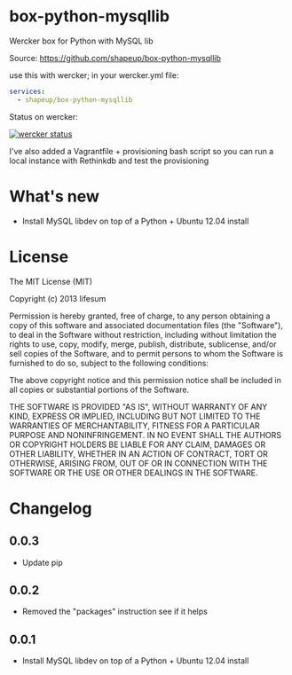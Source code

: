 box-python-mysqllib
=============

Wercker box for Python with MySQL lib

Source:
https://github.com/shapeup/box-python-mysqllib

use this with wercker; in your wercker.yml file:

``` yaml
services:
  - shapeup/box-python-mysqllib
```


Status on wercker:

[![wercker status](https://app.wercker.com/status/98e3ac5cf12b6e78f1c1770c4d73ebb8/m "wercker status")](https://app.wercker.com/project/bykey/98e3ac5cf12b6e78f1c1770c4d73ebb8)

I've also added a Vagrantfile + provisioning bash script so you can run a local instance with Rethinkdb and test the provisioning

# What's new

- Install MySQL libdev on top of a Python + Ubuntu 12.04 install

# License

The MIT License (MIT)

Copyright (c) 2013 lifesum

Permission is hereby granted, free of charge, to any person obtaining a copy of
this software and associated documentation files (the "Software"), to deal in
the Software without restriction, including without limitation the rights to
use, copy, modify, merge, publish, distribute, sublicense, and/or sell copies of
the Software, and to permit persons to whom the Software is furnished to do so,
subject to the following conditions:

The above copyright notice and this permission notice shall be included in all
copies or substantial portions of the Software.

THE SOFTWARE IS PROVIDED "AS IS", WITHOUT WARRANTY OF ANY KIND, EXPRESS OR
IMPLIED, INCLUDING BUT NOT LIMITED TO THE WARRANTIES OF MERCHANTABILITY, FITNESS
FOR A PARTICULAR PURPOSE AND NONINFRINGEMENT. IN NO EVENT SHALL THE AUTHORS OR
COPYRIGHT HOLDERS BE LIABLE FOR ANY CLAIM, DAMAGES OR OTHER LIABILITY, WHETHER
IN AN ACTION OF CONTRACT, TORT OR OTHERWISE, ARISING FROM, OUT OF OR IN
CONNECTION WITH THE SOFTWARE OR THE USE OR OTHER DEALINGS IN THE SOFTWARE.

# Changelog

## 0.0.3

- Update pip

## 0.0.2

- Removed the "packages" instruction see if it helps

## 0.0.1

- Install MySQL libdev on top of a Python + Ubuntu 12.04 install
